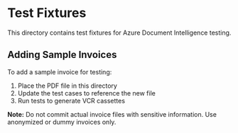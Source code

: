 # Test Fixtures

This directory contains test fixtures for Azure Document Intelligence testing.

## Adding Sample Invoices

To add a sample invoice for testing:

1. Place the PDF file in this directory
2. Update the test cases to reference the new file
3. Run tests to generate VCR cassettes

**Note:** Do not commit actual invoice files with sensitive information.
Use anonymized or dummy invoices only.